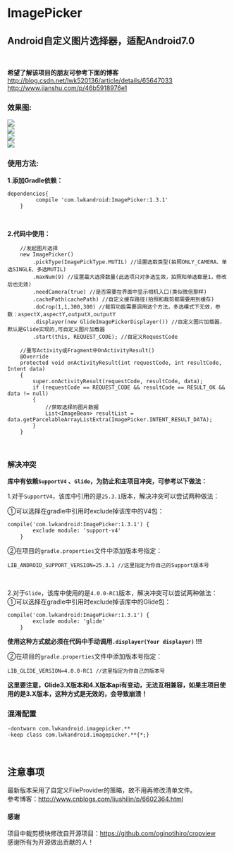 # ImagePicker

Android自定义图片选择器，适配Android7.0
----
<br/>

**希望了解该项目的朋友可参考下面的博客**
<br/>
http://blog.csdn.net/lwk520136/article/details/65647033 <br/>
http://www.jianshu.com/p/46b5918976e1 <br />

### 效果图:
![](https://github.com/Vanish136/ImagePicker/raw/master/pictures/screen_shot01.png)<br/>
![](https://github.com/Vanish136/ImagePicker/raw/master/pictures/screen_shot02.png)<br/>
![](https://github.com/Vanish136/ImagePicker/raw/master/pictures/screen_shot03.png)<br/>
![](https://github.com/Vanish136/ImagePicker/raw/master/pictures/screen_shot04.png)<br/>

### 使用方法:
**1.添加Gradle依赖：**

```
dependencies{
         compile 'com.lwkandroid:ImagePicker:1.3.1'
    }
```
<br />

**2.代码中使用：**

```
    //发起图片选择
    new ImagePicker()
        .pickType(ImagePickType.MUTIL) //设置选取类型(拍照ONLY_CAMERA、单选SINGLE、多选MUTIL)
        .maxNum(9) //设置最大选择数量(此选项只对多选生效，拍照和单选都是1，修改后也无效)
        .needCamera(true) //是否需要在界面中显示相机入口(类似微信那样)
        .cachePath(cachePath) //自定义缓存路径(拍照和裁剪都需要用到缓存)
        .doCrop(1,1,300,300) //裁剪功能需要调用这个方法，多选模式下无效，参数：aspectX,aspectY,outputX,outputY
        .displayer(new GlideImagePickerDisplayer()) //自定义图片加载器，默认是Glide实现的,可自定义图片加载器
        .start(this, REQUEST_CODE); //自定义RequestCode

    //重写Activity或Fragment中OnActivityResult()
    @Override
    protected void onActivityResult(int requestCode, int resultCode, Intent data)
    {
        super.onActivityResult(requestCode, resultCode, data);
        if (requestCode == REQUEST_CODE && resultCode == RESULT_OK && data != null)
        {
            //获取选择的图片数据
            List<ImageBean> resultList = data.getParcelableArrayListExtra(ImagePicker.INTENT_RESULT_DATA);
        }
    }
```
<br/>

### 解决冲突

**库中有依赖`SupportV4` 、`Glide`，为防止和主项目冲突，可参考以下做法：** <br />

1.对于`SupportV4`，该库中引用的是`25.3.1`版本，解决冲突可以尝试两种做法： <br />

①可以选择在gradle中引用时exclude掉该库中的V4包：
```
compile('com.lwkandroid:ImagePicker:1.3.1') {
        exclude module: 'support-v4'
    }
```
②在项目的`gradle.properties`文件中添加版本号指定：
```
LIB_ANDROID_SUPPORT_VERSION=25.3.1 //这里指定为你自己的Support版本号
```
<br />

2.对于`Glide`，该库中使用的是`4.0.0-RC1`版本，解决冲突可以尝试两种做法： <br />
①可以选择在gradle中引用时exclude掉该库中的Glide包：
```
compile('com.lwkandroid:ImagePicker:1.3.1') {
        exclude module: 'glide'
    }
```
**使用这种方式就必须在代码中手动调用`.displayer(Your displayer)` !!!**

②在项目的`gradle.properties`文件中添加版本号指定：
```
LIB_GLIDE_VERSION=4.0.0-RC1 //这里指定为你自己的版本号
```
**这里要注意，Glide3.X版本和4.X版本api有变动，无法互相兼容，如果主项目使用的是3.X版本，这种方式是无效的，会导致崩溃！**

### 混淆配置

```
-dontwarn com.lwkandroid.imagepicker.**
-keep class com.lwkandroid.imagepicker.**{*;}
```
<br/>

## 注意事项

最新版本采用了自定义FileProvider的策略，故不用再修改清单文件。<br/>
参考博客：http://www.cnblogs.com/liushilin/p/6602364.html
<br/>

#### 感谢
项目中裁剪模块修改自开源项目：https://github.com/oginotihiro/cropview<br/>
感谢所有为开源做出贡献的人！







